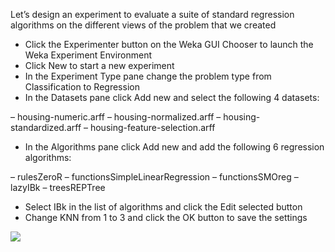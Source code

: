 Let’s design an experiment to evaluate a suite of standard regression algorithms on the different
views of the problem that we created
- Click the Experimenter button on the Weka GUI Chooser to launch the Weka Experiment Environment
- Click New to start a new experiment
- In the Experiment Type pane change the problem type from Classification to Regression
- In the Datasets pane click Add new and select the following 4 datasets:

– housing-numeric.arff
– housing-normalized.arff
– housing-standardized.arff
– housing-feature-selection.arff

- In the Algorithms pane click Add new and add the following 6 regression algorithms:

– rulesZeroR
– functionsSimpleLinearRegression
– functionsSMOreg
– lazyIBk
– treesREPTree
- Select IBk in the list of algorithms and click the Edit selected button
- Change KNN from 1 to 3 and click the OK button to save the settings

![](https://github.com/fenago/katacoda-scenarios/raw/master/machine-learning-mastery-weka/machine-learning-mastery-weka-chapter-25/steps/images/164.png)

